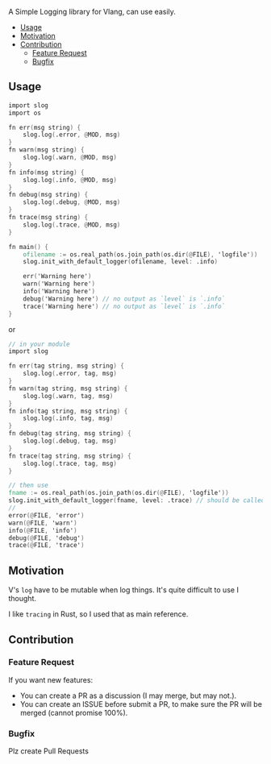 A Simple Logging library for Vlang, can use easily.

- [Usage](#usage)
- [Motivation](#motivation)
- [Contribution](#contribution)
  - [Feature Request](#feature-request)
  - [Bugfix](#bugfix)

## Usage

```v
import slog
import os

fn err(msg string) {
	slog.log(.error, @MOD, msg)
}
fn warn(msg string) {
	slog.log(.warn, @MOD, msg)
}
fn info(msg string) {
	slog.log(.info, @MOD, msg)
}
fn debug(msg string) {
	slog.log(.debug, @MOD, msg)
}
fn trace(msg string) {
	slog.log(.trace, @MOD, msg)
}

fn main() {
	ofilename := os.real_path(os.join_path(os.dir(@FILE), 'logfile'))
	slog.init_with_default_logger(ofilename, level: .info)

	err('Warning here')
	warn('Warning here')
	info('Warning here')
	debug('Warning here') // no output as `level` is `.info`
	trace('Warning here') // no output as `level` is `.info`
}
```

or 

```v
// in your module
import slog

fn err(tag string, msg string) {
	slog.log(.error, tag, msg)
}
fn warn(tag string, msg string) {
	slog.log(.warn, tag, msg)
}
fn info(tag string, msg string) {
	slog.log(.info, tag, msg)
}
fn debug(tag string, msg string) {
	slog.log(.debug, tag, msg)
}
fn trace(tag string, msg string) {
	slog.log(.trace, tag, msg)
}

// then use
fname := os.real_path(os.join_path(os.dir(@FILE), 'logfile'))
slog.init_with_default_logger(fname, level: .trace) // should be called only once
//
error(@FILE, 'error')
warn(@FILE, 'warn')
info(@FILE, 'info')
debug(@FILE, 'debug')
trace(@FILE, 'trace')
```

## Motivation
V's `log` have to be mutable when log things.
It's quite difficult to use I thought.

I like `tracing` in Rust, so I used that as main reference.

## Contribution
### Feature Request
If you want new features:
- You can create a PR as a discussion (I may merge, but may not.).
- You can create an ISSUE before submit a PR, to make sure the PR will be merged (cannot promise 100%).

### Bugfix
Plz create Pull Requests
